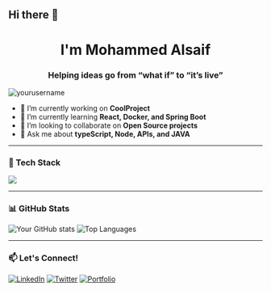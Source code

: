 ## Hi there 👋

<h1 align="center">I'm Mohammed Alsaif</h1>
<h3 align="center">Helping ideas go from “what if” to “it’s live”</h3>

<p align="left"> <img src="https://komarev.com/ghpvc/?username=yourusername&label=Profile%20views&color=0e75b6&style=flat" alt="yourusername" /> </p>

- 🔭 I’m currently working on **CoolProject**
- 🌱 I’m currently learning **React, Docker, and Spring Boot**
- 👯 I’m looking to collaborate on **Open Source projects**
- 💬 Ask me about **typeScript, Node, APIs, and JAVA**

---

### 🧰 Tech Stack
<img src="https://skillicons.dev/icons?i=js,ts,nodejs,react,html,css,tailwind,git,github,java,springboot,docker,sql,aws" />

---

### 📊 GitHub Stats
![Your GitHub stats](https://github-readme-stats.vercel.app/api?username=yourusername&show_icons=true&theme=radical)
![Top Languages](https://github-readme-stats.vercel.app/api/top-langs/?username=yourusername&layout=compact)

---

### 📫 Let's Connect!
[![LinkedIn](https://img.shields.io/badge/-LinkedIn-blue?style=flat-square&logo=linkedin&logoColor=white)](https://linkedin.com/in/yourname)
[![Twitter](https://img.shields.io/badge/-Twitter-1DA1F2?style=flat-square&logo=twitter&logoColor=white)](https://twitter.com/yourhandle)
[![Portfolio](https://img.shields.io/badge/Portfolio-000?style=flat-square&logo=firefox&logoColor=white)](https://yourwebsite.com)
